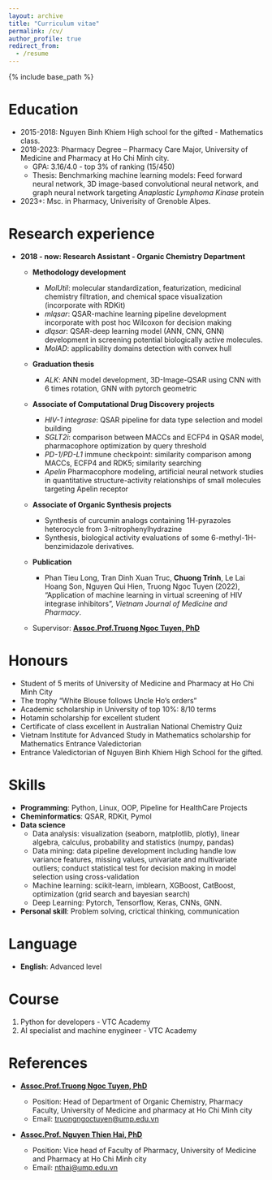 ```yaml
---
layout: archive
title: "Curriculum vitae"
permalink: /cv/
author_profile: true
redirect_from:
  - /resume
---
```


{% include base_path %}

Education
======
* 2015-2018: Nguyen Binh Khiem High school for the gifted - Mathematics class.
* 2018-2023: Pharmacy Degree – Pharmacy Care Major, University of Medicine and Pharmacy at Ho Chi Minh city.
  * GPA: 3.16/4.0 - top 3% of ranking (15/450)
  * Thesis: Benchmarking machine learning models: Feed forward neural network, 3D image-based convolutional neural network, and graph neural network targeting *Anaplastic Lymphoma Kinase* protein
* 2023+: Msc. in Pharmacy, Univerisity of Grenoble Alpes.

Research experience
======
* **2018 - now: Research Assistant - Organic Chemistry Department**
  * **Methodology development**
    * *MolUtil*: molecular standardization, featurization, medicinal chemistry filtration, and chemical space visualization (incorporate with RDKit)
    * *mlqsar*: QSAR-machine learning pipeline development incorporate with post hoc Wilcoxon for decision making
    * *dlqsar*: QSAR-deep learning model (ANN, CNN, GNN) development in screening potential biologically active molecules.
    * *MolAD*: applicability domains detection with convex hull 
  * **Graduation thesis**
    * *ALK*: ANN model development, 3D-Image-QSAR using CNN with  6 times rotation, GNN with pytorch geometric
  * **Associate of Computational Drug Discovery projects**
    * *HIV-1 integrase*: QSAR pipeline for data type selection and model building
    * *SGLT2i*: comparison between MACCs and ECFP4 in QSAR model, pharmacophore optimization by query threshold 
    * *PD-1/PD-L1* immune checkpoint: similarity comparison among MACCs, ECFP4 and RDK5; similarity searching
    * *Apelin*  Pharmacophore modeling, artificial neural network studies in quantitative structure-activity relationships of small molecules targeting Apelin receptor
  * **Associate of Organic Synthesis projects**
    * Synthesis of curcumin analogs containing 1H-pyrazoles heterocycle from 3-nitrophenylhydrazine
    * Synthesis, biological activity evaluations of some 6-methyl-1H-benzimidazole derivatives. 
  * **Publication**
    * Phan Tieu Long, Tran Dinh Xuan Truc, **Chuong Trinh**, Le Lai Hoang Son, Nguyen Qui Hien, Truong Ngoc Tuyen (2022), “Application of machine learning in virtual screening of HIV integrase inhibitors”, *Vietnam Journal of Medicine and Pharmacy*.
  
  * Supervisor: [**Assoc.Prof.Truong Ngoc Tuyen, PhD**](http://uphcm.edu.vn/emplinfo.aspx?EmplCode=truongngoctuyen)

Honours
=====
* Student of 5 merits of University of Medicine and Pharmacy at Ho Chi Minh City
* The trophy “White Blouse follows Uncle Ho’s orders”
* Academic scholarship in University of top 10%: 8/10 terms
* Hotamin scholarship for excellent student
* Certificate of class excellent in Australian National Chemistry Quiz
* Vietnam Institute for Advanced Study in Mathematics scholarship for Mathematics Entrance Valedictorian
* Entrance Valedictorian of Nguyen Binh Khiem High School for the gifted.

Skills
======
* **Programming**: Python, Linux, OOP, Pipeline for HealthCare Projects
* **Cheminformatics**: QSAR, RDKit, Pymol
* **Data science**
  * Data analysis: visualization (seaborn, matplotlib, plotly), linear algebra, calculus, probability and statistics (numpy, pandas)
  * Data mining: data pipeline development including handle low variance features, missing values, univariate and multivariate outliers; conduct statistical test for decision making in model selection using cross-validation
  * Machine learning: scikit-learn, imblearn, XGBoost, CatBoost, optimization (grid search and bayesian search)
  * Deep Learning: Pytorch, Tensorflow, Keras, CNNs, GNN.
* **Personal skill**: Problem solving, crictical thinking, communication

Language
======
* **English**: Advanced level

Course
======
1. Python for developers - VTC Academy
2. AI specialist and machine enygineer - VTC Academy

References
======
* [**Assoc.Prof.Truong Ngoc Tuyen, PhD**](http://uphcm.edu.vn/emplinfo.aspx?EmplCode=truongngoctuyen)
  * Position: Head of Department of Organic Chemistry, Pharmacy Faculty, University of Medicine and pharmacy at Ho Chi Minh city
  * Email: [truongngoctuyen@ump.edu.vn](mailto:truongngoctuyen@ump.edu.vn)
  

* [**Assoc.Prof. Nguyen Thien Hai, PhD**](http://uphcm.edu.vn/emplinfo.aspx?EmplCode=nguyenthienhai)
  * Position: Vice head of Faculty of Pharmacy, University of Medicine and Pharmacy at Ho Chi Minh city
  * Email: [nthai@ump.edu.vn](mailto:nthai@ump.edu.vn)
  




